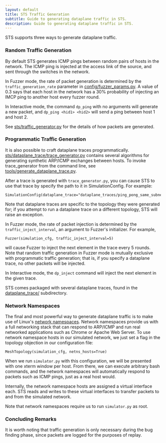 ```yaml
---
layout: default
title: STS Traffic Generation
subtitle: Guide to generating dataplane traffic in STS.
description: Guide to generating dataplane traffic in STS.
---
```


STS supports three ways to generate dataplane traffic.

### Random Traffic Generation

By default STS generates ICMP pings between random pairs of hosts in the
network. The ICMP ping is injected at the access link of the source, and sent
through the switches in the network.

In Fuzzer mode, the rate of packet generation is determined by the `traffic_generation_rate`
parameter in [config/fuzzer_params.py](https://github.com/ucb-sts/sts/blob/master/config/fuzzer_params.py).
A value of 0.3 says that each host in the network has a 30% probability of
injecting an IMCP ping to another host every fuzzer round.

In Interactive mode, the command `dp_ping` with no arguments will generate a
new packet, and `dp_ping <hid1> <hid2>` will send a ping between host 1 and
host 2.

See [sts/traffic_generator.py](https://github.com/ucb-sts/sts/blob/master/sts/traffic_generator.py)
for the details of how packets are generated.

### Programmatic Traffic Generation

It is also possible to craft dataplane traces programmatically.
[sts/dataplane_trace/trace_generator.py](https://github.com/ucb-sts/sts/blob/master/sts/dataplane_traces/trace_generator.py)
contains several algorithms for generating synthetic ARP/ICMP exchanges
between hosts. To invoke trace_generator from the command line, see
[tools/generate_dataplane_trace.py](https://github.com/ucb-sts/sts/blob/master/tools/generate_dataplane_trace.py).

After a trace is generated with `trace_generator.py`, you can cause STS to use
that trace by specify the path to
it in SimulationConfig. For example:

    SimulationConfig(dataplane_trace="dataplane_traces/ping_pong_same_subnet.trace")

Note that dataplane traces are specific to the topology they were generated
for; if you attempt to run a dataplane trace on a different topology, STS will
raise an exception.

In Fuzzer mode, the rate of packet injection is determined by the
`traffic_inject_interval`, an argument to Fuzzer's initializer. For example,

    Fuzzer(simulation_cfg, traffic_inject_interval=5)

will cause Fuzzer to inject the next element in the trace every 5 rounds.
Note that random traffic generation in Fuzzer mode is mutually exclusive with programmatic
traffic generation; that is, if you specify a dataplane trace, no other
packets will be injected.

In Interactive mode, the `dp_inject` command will inject the next element in
the given trace.

STS comes packaged with several dataplane traces, found in the
[dataplane_trace/](https://github.com/ucb-sts/sts/tree/master/dataplane_traces) subdirectory.

### Network Namespaces

The final and most powerful way to generate dataplane traffic is to make use
of Linux's [network namespaces](http://blog.scottlowe.org/2013/09/04/introducing-linux-network-namespaces/).
Network namespaces provide us with a full networking stack that can respond to
ARP/ICMP and run real networked applications such as Chrome or Apache Web
Server. To use network namespace hosts in our simulated network, we just set a
flag in the topology objection in our configuration file:

    MeshTopology(simulation_cfg, netns_hosts=True)

When we run `simulator.py` with this configuration, we will be presented with
one xterm window per host. From there, we can execute arbitrary bash commands,
and the network namespaces will automatically respond to
packets such as ICMP pings, just as a real host would.

Internally, the network namespace hosts are assigned a virtual interface each.
STS reads and writes to these virtual interfaces to transfer packets to and
from the simulated network.

Note that network namespaces require us to run `simulator.py` as root.

### Concluding Remarks

It is worth noting that traffic generation is only necessary during the bug finding phase, since packets are
logged for the purposes of replay.
